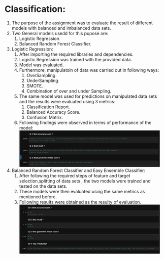 # Classification:
1. The purpose of the assignment was to evaluate the result of different models with balanced and imbalanced data sets.
2. Two General models usedd for this pupose are:
    1. Logistic Regression.
    2. Balanced Random Forest Classifier.
3. Logistic Regression:
    1. After importing the required libraries and dependencies.
    2. Logistic Regression was trained with the provided data.
    3. Model was evaluated.
    4. Furthermore, manipulatoin of data was carried out in following ways:
        1. OverSampling.
        2. UnderSampling.
        3. SMOTE.
        4. Combination of over and under Sampling.
    5. The same model was used for predictions on manipulated data sets and the results were evaluated using 3 metrics:
        1. Classification Report.
        2. Balanced Accuracy Score.
        3. Confusion Matrix.
    6. Following findings were observed in terms of performance of the model:
    ![Reampling Results](resample.jpg)
4. Balanced Random Forest Classifier and Easy Ensemble Classifier:
    1. After following the required steps of feature and target selection,splitting of data sets , the two models were trained and tested on the data sets.
    2. These models were then evaluated using the same metrics as mentioned before.
    3. Following results were obtained as the resulty of evaluation.
    ![Ensemble Results](ensemble.jpg)
